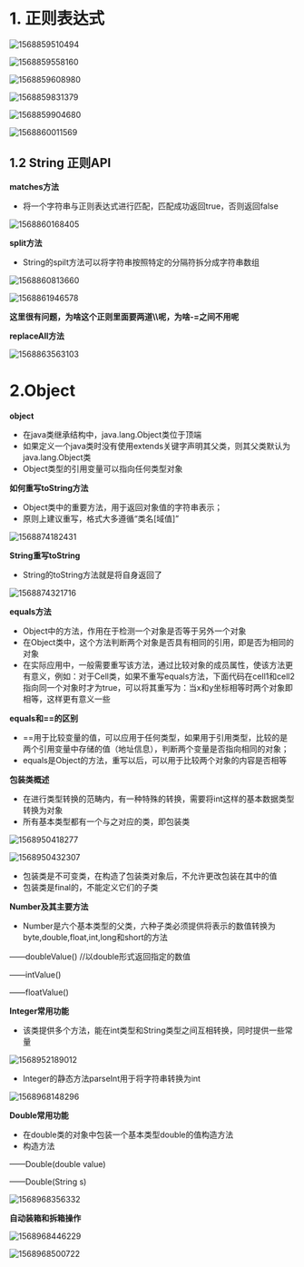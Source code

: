 # 1. 正则表达式

![1568859510494](C:\Users\cxt66\AppData\Roaming\Typora\typora-user-images\1568859510494.png)

![1568859558160](C:\Users\cxt66\AppData\Roaming\Typora\typora-user-images\1568859558160.png)

![1568859608980](C:\Users\cxt66\AppData\Roaming\Typora\typora-user-images\1568859608980.png)

![1568859831379](C:\Users\cxt66\AppData\Roaming\Typora\typora-user-images\1568859831379.png)

![1568859904680](C:\Users\cxt66\AppData\Roaming\Typora\typora-user-images\1568859904680.png)

![1568860011569](C:\Users\cxt66\AppData\Roaming\Typora\typora-user-images\1568860011569.png)

## 1.2 String 正则API

**matches方法**

* 将一个字符串与正则表达式进行匹配，匹配成功返回true，否则返回false

![1568860168405](C:\Users\cxt66\AppData\Roaming\Typora\typora-user-images\1568860168405.png)

**split方法**

* String的spilt方法可以将字符串按照特定的分隔符拆分成字符串数组

![1568860813660](C:\Users\cxt66\AppData\Roaming\Typora\typora-user-images\1568860813660.png)

![1568861946578](C:\Users\cxt66\AppData\Roaming\Typora\typora-user-images\1568861946578.png)

**这里很有问题，为啥这个正则里面要两道\\\呢，为啥-=之间不用呢**



**replaceAll方法**

![1568863563103](C:\Users\cxt66\AppData\Roaming\Typora\typora-user-images\1568863563103.png)

# 2.Object

**object**

* 在java类继承结构中，java.lang.Object类位于顶端
* 如果定义一个java类时没有使用extends关键字声明其父类，则其父类默认为java.lang.Object类
* Object类型的引用变量可以指向任何类型对象

**如何重写toString方法**

* Object类中的重要方法，用于返回对象值的字符串表示；
* 原则上建议重写，格式大多遵循“类名[域值]”

![1568874182431](C:\Users\cxt66\AppData\Roaming\Typora\typora-user-images\1568874182431.png)

**String重写toString**

* String的toString方法就是将自身返回了

![1568874321716](C:\Users\cxt66\AppData\Roaming\Typora\typora-user-images\1568874321716.png)

**equals方法**

* Object中的方法，作用在于检测一个对象是否等于另外一个对象
* 在Object类中，这个方法判断两个对象是否具有相同的引用，即是否为相同的对象
* 在实际应用中，一般需要重写该方法，通过比较对象的成员属性，使该方法更有意义，例如：对于Cell类，如果不重写equals方法，下面代码在cell1和cell2指向同一个对象时才为true，可以将其重写为：当x和y坐标相等时两个对象即相等，这样更有意义一些

**equals和==的区别**

* ==用于比较变量的值，可以应用于任何类型，如果用于引用类型，比较的是两个引用变量中存储的值（地址信息），判断两个变量是否指向相同的对象；
* equals是Object的方法，重写以后，可以用于比较两个对象的内容是否相等

**包装类概述**

* 在进行类型转换的范畴内，有一种特殊的转换，需要将int这样的基本数据类型转换为对象
* 所有基本类型都有一个与之对应的类，即包装类

![1568950418277](C:\Users\cxt66\AppData\Roaming\Typora\typora-user-images\1568950418277.png)



![1568950432307](C:\Users\cxt66\AppData\Roaming\Typora\typora-user-images\1568950432307.png)

* 包装类是不可变类，在构造了包装类对象后，不允许更改包装在其中的值
* 包装类是final的，不能定义它们的子类

**Number及其主要方法**

* Number是六个基本类型的父类，六种子类必须提供将表示的数值转换为byte,double,float,int,long和short的方法

——doubleValue() //以double形式返回指定的数值

——intValue()

——floatValue()

**Integer常用功能**

* 该类提供多个方法，能在int类型和String类型之间互相转换，同时提供一些常量

![1568952189012](C:\Users\cxt66\AppData\Roaming\Typora\typora-user-images\1568952189012.png)

* Integer的静态方法parseInt用于将字符串转换为int

![1568968148296](C:\Users\cxt66\AppData\Roaming\Typora\typora-user-images\1568968148296.png)

**Double常用功能**

* 在double类的对象中包装一个基本类型double的值构造方法
* 构造方法

——Double(double value)

——Double(String s)

![1568968356332](C:\Users\cxt66\AppData\Roaming\Typora\typora-user-images\1568968356332.png)

**自动装箱和拆箱操作**

![1568968446229](C:\Users\cxt66\AppData\Roaming\Typora\typora-user-images\1568968446229.png)

![1568968500722](C:\Users\cxt66\AppData\Roaming\Typora\typora-user-images\1568968500722.png)